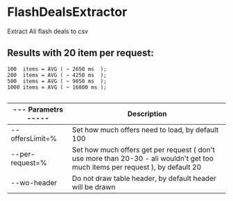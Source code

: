 # FlashDealsExtractor
Extract Ali flash deals to csv

## Results with 20 item per request:
	100  items = AVG ( ~ 2650 ms  );
	200  items = AVG ( ~ 4250 ms  );
	500  items = AVG ( ~ 9050 ms  );
	1000 items = AVG ( ~ 16800 ms );
	
## 
| --- Parametrs -----    | Description                                      																				|
| ---------------------- | -------------------------------------------------------------------------------------------------------------------------------- |
| --offersLimit=%        | Set how much offers need to load, by default 100 																				|
| --per-request=%        | Set how much offers get per request ( don't use more than 20-30 - ali wouldn't get too much items per request ), by default 20 	|
| --wo-header            | Do not draw table header, by default header will be drawn 																		|
